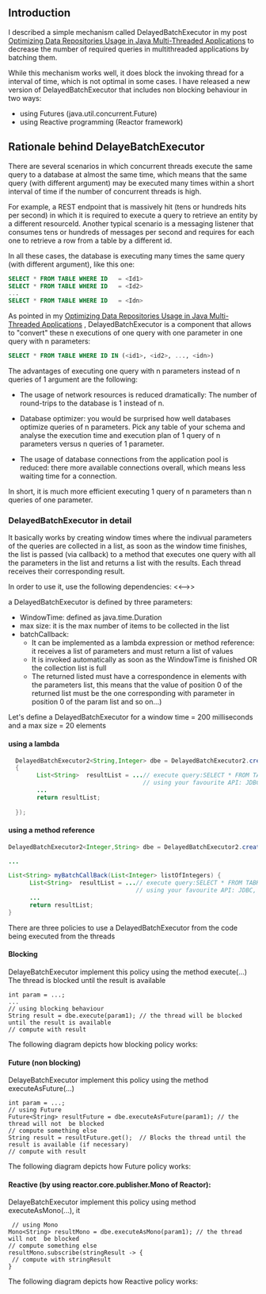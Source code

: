 
 ## Introduction
 
 I described a simple mechanism called DelayedBatchExecutor in my post [Optimizing Data Repositories Usage in Java Multi-Threaded Applications](https://dzone.com/articles/optimizing-data-repositories-usage-in-java-multith) to decrease the number of required queries in multithreaded applications by batching them. 
 
 While this mechanism works well, it does block the invoking thread for a interval of time, which is not optimal in some cases. I have released a new version of DelayedBatchExecutor that includes non blocking behaviour in two ways:

- using Futures (java.util.concurrent.Future) 
- using Reactive programming (Reactor framework)

## Rationale behind DelayeBatchExecutor

There are several scenarios in which concurrent threads execute the same query to a database at almost the same time, which means that the same query (with different argument) may be executed many times within a short interval of time if the number of concurrent threads is high. 

For example, a REST endpoint that is massively hit (tens or hundreds hits per second) in which it is required to execute a query to retrieve an entity by a different resourceId. Another typical scenario is a  messaging listener that consumes tens or hundreds of messages per second and requires for each one to retrieve a row from a table by a different id.

In all these cases, the database is executing many times the same query (with different argument), like this one:
```sql
SELECT * FROM TABLE WHERE ID   = <Id1>
SELECT * FROM TABLE WHERE ID   = <Id2>
...
SELECT * FROM TABLE WHERE ID   = <Idn>
```
As pointed in my  [Optimizing Data Repositories Usage in Java Multi-Threaded Applications](https://dzone.com/articles/optimizing-data-repositories-usage-in-java-multith) , DelayedBatchExecutor is a component that allows to "convert" these n executions of one query with one parameter in  one query with n parameters:

```sql
SELECT * FROM TABLE WHERE ID IN (<id1>, <id2>, ..., <idn>)
```

The advantages of executing one query with n parameters instead of n queries of 1 argument are the following:

* The usage of network resources is reduced dramatically: The number of round-trips to the database is 1 instead of n.

* Database optimizer: you would be surprised how well databases optimize queries of n parameters. Pick any table of your schema and analyse the execution time and execution plan of 1 query of n parameters versus n queries of 1 parameter.

* The usage of database connections from the application pool is reduced: there more available connections overall, which means less waiting time for a connection.

In short, it is much more efficient executing 1 query of n parameters than n queries of one parameter.


### DelayedBatchExecutor in detail

It basically works by creating window times where the indivual parameters of the queries are collected in a list, as soon as the window time finishes, the list is passed (via callback)  to a  method that executes one query with  all the parameters in the list and returns a list with the results. Each thread receives their corresponding result.


In order to use it, use the following dependencies: 
<<-->>

a DelayedBatchExecutor is defined by three parameters:
 
 * WindowTime: defined as java.time.Duration
 * max size: it is the max number of items to be collected in the list
 * batchCallback:
    - It can be implemented as a lambda expression or method reference: it receives a list of parameters and must return a list of values
	- It is invoked automatically as soon as the WindowTime is finished OR the collection list is full 
    - The returned listed must have a correspondence in elements with the parameters list, this means that the value of position 0 of the returned list must be the one corresponding with parameter in position 0 of the param list and so on...)

	
  Let's define a DelayedBatchExecutor for a window time = 200 milliseconds and a max size = 20 elements 
  
  #### using a lambda 
```java
  DelayedBatchExecutor2<String,Integer> dbe = DelayedBatchExecutor2.create(Duration.ofMillis(200), 20, listOfIntegers-> 
  {
		List<String>  resultList = ...// execute query:SELECT * FROM TABLE WHERE ID IN (listOfIntegers.get(0), ..., listOfIntegers.get(n));
                                      // using your favourite API: JDBC, JPA, Hibernate.
		...
		return resultList;
  
  });
  ``` 
  
  #### using a method reference
  
 
  ```java
  DelayedBatchExecutor2<Integer,String> dbe = DelayedBatchExecutor2.create(Duration.ofMillis(200), 20, this::myBatchCallBack);
  
  ...
  
  List<String> myBatchCallBack(List<Integer> listOfIntegers) {
		List<String>  resultList = ...// execute query:SELECT * FROM TABKE WHERE ID IN (listOfIntegers.get(0), ..., listOfIntegers.get(n));
                                      // using your favourite API: JDBC, JPA, Hibernate.
		...
		return resultList;
  }
``` 

There are three policies to use a DelayedBatchExecutor from the code being executed from the threads



#### Blocking

DelayeBatchExecutor implement this policy using the method execute(...)
The thread is blocked until the result is available

	int param = ...;
	...
    // using blocking behaviour
    String result = dbe.execute(param1); // the thread will be blocked until the result is available
    // compute with result

The following diagram depicts how blocking policy works:




#### Future (non blocking)

DelayeBatchExecutor implement this policy using the method executeAsFuture(...)

	int param = ...;
    // using Future
    Future<String> resultFuture = dbe.executeAsFuture(param1); // the thread will not  be blocked
    // compute something else
    String result = resultFuture.get();  // Blocks the thread until the result is available (if necessary)
    // compute with result

The following diagram depicts how Future policy works:


#### Reactive (by using reactor.core.publisher.Mono of Reactor):
 
DelayeBatchExecutor implement this policy using  method executeAsMono(...), it 

     // using Mono
    Mono<String> resultMono = dbe.executeAsMono(param1); // the thread will not  be blocked
    // compute something else
    resultMono.subscribe(stringResult -> {
     // compute with stringResult
    }
	
The following diagram depicts how Reactive policy works:

